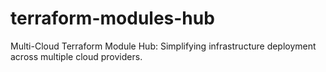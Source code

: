 # terraform-modules-hub
Multi-Cloud Terraform Module Hub: Simplifying infrastructure deployment across multiple cloud providers.
